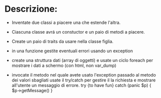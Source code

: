 # Descrizione:

- Inventate due classi a piacere una che estende l'altra.

- Ciascuna classe avrá un constuctor e un paio di metodi a piacere.

- Create un paio di traits da usare nella classe figlia.

- in una funzione gestite eventuali errori usando un exception

- create una struttura dati (array di oggetti) e usate un ciclo foreach per mostrare i dati a schermo (con html, non var_dump)

- invocate il metodo nel quale avete usato l'exception passado al metodo dei valori sbagliati
usate il try/catch per gestire il la richiesta e mostrare all'utente un messaggio di errore.
try {to have fun} catch (panic $p) { $p->getMessage() }